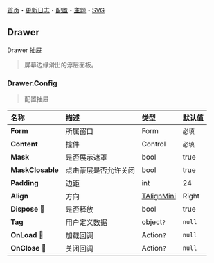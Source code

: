 ﻿[首页](../Home.md)・[更新日志](../UpdateLog.md)・[配置](../Config.md)・[主题](../Theme.md)・[SVG](../SVG.md)

## Drawer

Drawer 抽屉

> 屏幕边缘滑出的浮层面板。

### Drawer.Config

> 配置抽屉

名称 | 描述 | 类型 | 默认值 |
:--|:--|:--|:--|
**Form** | 所属窗口 | Form | `必填` |
**Content** | 控件 | Control | `必填` |
**Mask** | 是否展示遮罩 | bool | true |
**MaskClosable** | 点击蒙层是否允许关闭 | bool | true |
**Padding** | 边距 | int | 24 |
**Align** | 方向 | [TAlignMini](Enum.md#talignmini) | Right |
**Dispose** 🔴 | 是否释放 | bool | true |
**Tag** | 用户定义数据 | object`?` | `null` |
**OnLoad** 🔴 | 加载回调 | Action`?` | `null` |
**OnClose** 🔴 | 关闭回调 | Action`?` | `null` |